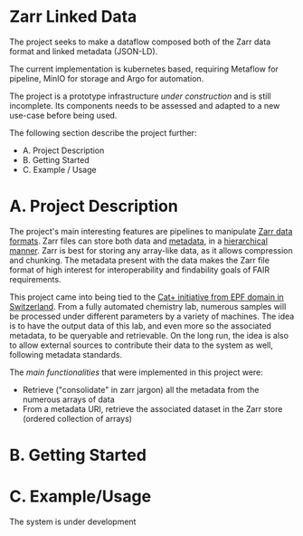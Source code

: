 # Zarr Linked Data
The project seeks to make a dataflow composed both of the Zarr data format and linked metadata (JSON-LD).

The current implementation is kubernetes based, requiring Metaflow for pipeline, MinIO for storage and Argo for automation. 

The project is a prototype infrastructure *under construction* and is still incomplete. Its components needs to be assessed and adapted to a new use-case before being used.  

The following section describe the project further: 
- A. Project Description 
- B. Getting Started 
- C. Example / Usage 

# A. Project Description

The project's main interesting features are pipelines to manipulate [Zarr data formats](https://zarr.dev). Zarr files can store both data and [metadata](https://zarr.readthedocs.io/en/stable/tutorial.html#user-attributes), in a [hierarchical manner](https://zarr.readthedocs.io/en/stable/tutorial.html#groups). Zarr is best for storing any array-like data, as it allows compression and chunking. The metadata present with the data makes the Zarr file format of high interest for interoperability and findability goals of FAIR requirements. 

This project came into being tied to the [Cat+ initiative from EPF domain in Switzerland](https://swisscatplus.ch). From a fully automated chemistry lab, numerous samples will be processed under different parameters by a variety of machines. The idea is to have the output data of this lab, and even more so the associated metadata, to be queryable and retrievable. On the long run, the idea is also to allow external sources to contribute their data to the system as well, following metadata standards. 

The *main functionalities* that were implemented in this project were: 
- Retrieve ("consolidate" in zarr jargon) all the metadata from the numerous arrays of data
- From a metadata URI, retrieve the associated dataset in the Zarr store (ordered collection of arrays)

# B. Getting Started

# C. Example/Usage
The system is under development
